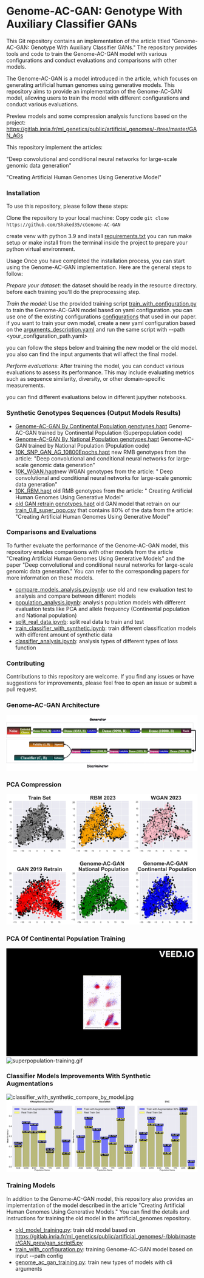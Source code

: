 # Genome-AC-GAN: Genotype With Auxiliary Classifier GANs

This Git repository contains an implementation of the article titled "Genome-AC-GAN: Genotype With Auxiliary Classifier
GANs." The repository provides tools and code to train the Genome-AC-GAN model with various configurations and conduct
evaluations and comparisons with other models.

The Genome-AC-GAN is a model introduced in the article, which focuses on generating artificial human genomes using
generative models. This repository aims to provide an implementation of the Genome-AC-GAN model, allowing users to train
the model with different configurations and conduct various evaluations.

Preview models and some compression analysis functions based on the project:
https://gitlab.inria.fr/ml_genetics/public/artificial_genomes/-/tree/master/GAN_AGs

This repository implement the articles:

"Deep convolutional and conditional neural networks for large-scale genomic data generation"

"Creating Artificial Human Genomes Using Generative Model"

### Installation

To use this repository, please follow these steps:

Clone the repository to your local machine:
Copy code
`git clone https://github.com/Shaked35/cGenome-AC-GAN`

create venv with python 3.9 and install [requirements.txt](assets/requirements.txt)
you can run make setup or make install from the terminal inside the project to prepare your python virtual environment.

Usage
Once you have completed the installation process, you can start using the Genome-AC-GAN implementation. Here are the
general steps to follow:

*Prepare your dataset*: the dataset should be ready in the resource directory.
before each training you'll do the preprocessing step.

*Train the model*: Use the provided training script [train_with_configuration.py](train_with_configuration.py) to train 
the Genome-AC-GAN model based on yaml configuration. you can use one of the existing 
configurations [configurations](configurations) that used in our paper.
if you want to train your own model, create a new yaml configuration based on the [arguments_description.yaml](configurations%2Farguments_description.yaml) and run the same script with --path <your_configuration_path.yaml>

you can follow the steps below and training the new model or the old model. you also can find the input arguments that will affect the final model.

*Perform evaluations*: After training the model, you can conduct various evaluations to assess its performance. This may
include evaluating metrics such as sequence similarity, diversity, or other domain-specific measurements.

you can find different evaluations below in different jupyther notebooks.

### Synthetic Genotypes Sequences (Output Models Results)

- [Genome-AC-GAN By Continental Population genotypes.hapt](resource%2FGenome-AC-GAN%20By%20Continental%20Population%20genotypes.hapt)
  Genome-AC-GAN trained by Continental Population (Superpopulation code)
- [Genome-AC-GAN By National Population genotypes.hapt](resource%2FGenome-AC-GAN%20By%20National%20Population%20genotypes.hapt)
  Genome-AC-GAN trained by National Population (Population code)
- [10K_SNP_GAN_AG_10800Epochs.hapt](fake_genotypes_sequences%2Fpreview_sequences%2F10K_SNP_GAN_AG_10800Epochs.hapt) new
  RMB genotypes from the article: "Deep convolutional and conditional neural networks for large-scale genomic data
  generation"
- [10K_WGAN.hapt](fake_genotypes_sequences%2Fpreview_sequences%2F10K_WGAN.hapt)new WGAN genotypes from the article: "
  Deep convolutional and conditional neural networks for large-scale genomic data generation"
- [10K_RBM.hapt](fake_genotypes_sequences%2Fpreview_sequences%2F10K_RBM.hapt) old RMB genotypes from the article: "
  Creating Artificial Human Genomes Using Generative Model"
- [old GAN retrain genotypes.hapt](fake_genotypes_sequences%2Fpreview_sequences%2Fold%20GAN%20retrain%20genotypes.hapt)
  old GAN model that retrain on our [train_0.8_super_pop.csv](resource%2Ftrain_0.8_super_pop.csv) that contains 80% of
  the data from the article: "Creating Artificial Human Genomes Using Generative Model"

### Comparisons and Evaluations

To further evaluate the performance of the Genome-AC-GAN model, this repository enables comparisons with other models
from the article "Creating Artificial Human Genomes Using Generative Models" and the paper "Deep convolutional and
conditional neural networks for large-scale genomic data generation." You can refer to the corresponding papers for more
information on these models.

- [compare_models_analysis.py.ipynb](analysis%2Fcompare_models_analysis.py.ipynb): use old and new evaluation test to
  analysis and compare between different models
- [population_analysis.ipynb](analysis%2Fpopulation_analysis.ipynb): analysis population models with different
  evaluation tests like PCA and allele frequency (Continental population and National population)
- [split_real_data.ipynb](analysis%2Fsplit_real_data.ipynb): split real data to train and test
- [train_classifier_with_synthetic.ipynb](analysis%2Ftrain_classifier_with_synthetic.ipynb): train different
  classification models with different amount of synthetic data
- [classifier_analysis.ipynb](analysis%2Fclassifier_analysis.ipynb): analysis types of different types of loss function

### Contributing

Contributions to this repository are welcome. If you find any issues or have suggestions for improvements, please feel
free to open an issue or submit a pull request.

### Genome-AC-GAN Architecture

![GENOMEACGAN.png](assets/GENOME-AC-GAN.png)

### PCA Compression

![pca2_on_test_real.jpg](assets%2Fpca2_on_test_real.jpg)

### PCA Of Continental Population Training

![superpopulation training.gif](assets%2Fsuperpopulation%20training.gif)![superpopulation-training.gif](assets%2Fsuperpopulation-training.gif)

### Classifier Models Improvements With Synthetic Augmentations

![classifier_with_synthetic_compare_by_model.jpg](assets%2Fclassifier_with_synthetic_compare_by_model.jpg)
![classifier_with_synthetic_by_pop.jpg](assets%2Fclassifier_with_synthetic_by_pop.jpg)

### Training Models


In addition to the Genome-AC-GAN model, this repository also provides an implementation of the model described in the
article "Creating Artificial Human Genomes Using Generative Models." You can find the details and instructions for
training the old model in the artificial_genomes repository.

- [old_model_training.py](old_model_training.py): train old model based
  on https://gitlab.inria.fr/ml_genetics/public/artificial_genomes/-/blob/master/GAN_prev/gan_script5.py
- [train_with_configuration.py](train_with_configuration.py): training Genome-AC-GAN model based on input --path config
- [genome_ac_gan_training.py](genome_ac_gan_training.py): train new types of models with cli arguments

